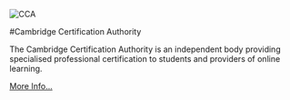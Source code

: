 ![CCA](https://github.com/jimuk07/Certifications-Completions/CCA/images/CCA.PNG "Cambridge Certification Authority")

#Cambridge Certification Authority

The Cambridge Certification Authority is an independent body providing specialised professional certification to students and providers of online learning.

[More Info...](https://www.the-cca.org/about/)